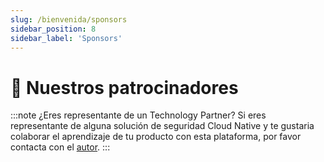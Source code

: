 ```yaml
---
slug: /bienvenida/sponsors
sidebar_position: 8
sidebar_label: 'Sponsors'
---
```


# 🤝 Nuestros patrocinadores

:::note ¿Eres representante de un Technology Partner?
Si eres representante de alguna solución de seguridad Cloud Native y te gustaria colaborar el aprendizaje de tu producto 
con esta plataforma, por favor contacta con el [autor](https://www.linkedin.com/in/gerardokaztro/).
:::

